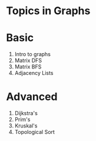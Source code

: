 # Topics in Graphs

# Basic
1. Intro to graphs
2. Matrix DFS
3. Matrix BFS
4. Adjacency Lists
# Advanced
1. Dijkstra's
2. Prim's
3. Kruskal's
4. Topological Sort



